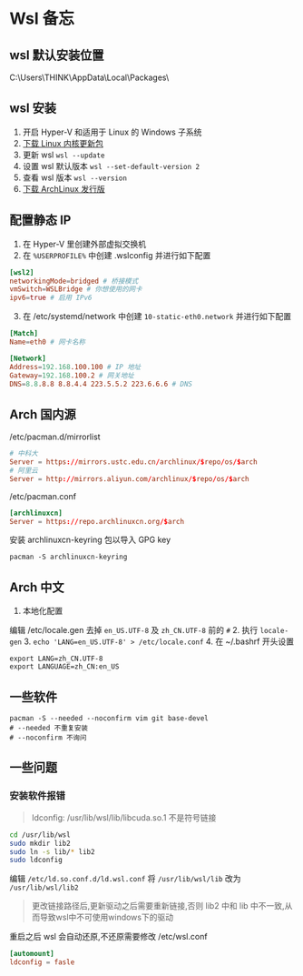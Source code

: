 # Wsl 备忘

## wsl 默认安装位置

C:\Users\THINK\AppData\Local\Packages\

## wsl 安装

1. 开启 Hyper-V 和适用于 Linux 的 Windows 子系统
2. [下载 Linux 内核更新包](https://wslstorestorage.blob.core.windows.net/wslblob/wsl_update_x64.msi)
3. 更新 wsl ```wsl --update```
4. 设置 wsl 默认版本 ```wsl --set-default-version 2```
5. 查看 wsl 版本 ```wsl --version```
6. [下载 ArchLinux 发行版](https://wsldl-pg.github.io/ArchW-docs/)

## 配置静态 IP

1. 在 Hyper-V 里创建外部虚拟交换机
2. 在 ```%USERPROFILE%``` 中创建 .wslconfig 并进行如下配置

```conf
[wsl2]
networkingMode=bridged # 桥接模式
vmSwitch=WSLBridge # 你想使用的网卡
ipv6=true # 启用 IPv6
```

3. 在 /etc/systemd/network 中创建 ```10-static-eth0.network``` 并进行如下配置

```conf
[Match]
Name=eth0 # 网卡名称

[Network]
Address=192.168.100.100 # IP 地址
Gateway=192.168.100.2 # 网关地址
DNS=8.8.8.8 8.8.4.4 223.5.5.2 223.6.6.6 # DNS
```

## Arch 国内源

/etc/pacman.d/mirrorlist

```conf
# 中科大
Server = https://mirrors.ustc.edu.cn/archlinux/$repo/os/$arch
# 阿里云
Server = http://mirrors.aliyun.com/archlinux/$repo/os/$arch
```

/etc/pacman.conf

```conf
[archlinuxcn]
Server = https://repo.archlinuxcn.org/$arch
```

安装 archlinuxcn-keyring 包以导入 GPG key

```shell
pacman -S archlinuxcn-keyring
```

## Arch 中文

1. 本地化配置

编辑 /etc/locale.gen 去掉 ```en_US.UTF-8``` 及 ```zh_CN.UTF-8``` 前的 ```#```
2. 执行 ```locale-gen```
3. ```echo 'LANG=en_US.UTF-8' > /etc/locale.conf```
4. 在 ~/.bashrf 开头设置

```shell
export LANG=zh_CN.UTF-8
export LANGUAGE=zh_CN:en_US
```

## 一些软件

```shell
pacman -S --needed --noconfirm vim git base-devel
# --needed 不重复安装
# --noconfirm 不询问
```

## 一些问题

### 安装软件报错 

> ldconfig: /usr/lib/wsl/lib/libcuda.so.1 不是符号链接

```bash
cd /usr/lib/wsl
sudo mkdir lib2
sudo ln -s lib/* lib2
sudo ldconfig
```

编辑 ```/etc/ld.so.conf.d/ld.wsl.conf``` 将 ```/usr/lib/wsl/lib``` 改为 ```/usr/lib/wsl/lib2```

> 更改链接路径后,更新驱动之后需要重新链接,否则 lib2 中和 lib 中不一致,从而导致wsl中不可使用windows下的驱动

重启之后 wsl 会自动还原,不还原需要修改 /etc/wsl.conf

```conf
[automount]
ldconfig = fasle
```